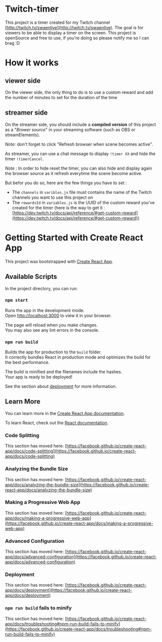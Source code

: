 # Twitch-timer

This project is a timer created for my Twitch channel [http://twitch.tv/swaenlive](http://twitch.tv/swaenlive). The goal is for viewers to be able to display a timer on the screen.
This project is openSource and free to use, if you're doing so please notify me so I can brag :D

# How it works

## viewer side

On the viewer side, the only thing to do is to use a custom reward and add the number of minutes to set for the duration of the time

## streamer side

On the streamer side, you should include a **compiled version** of this project as a "*Brower source*" in your streaming software (such as OBS or streamElements). 

*Note*: don't forget to click "Refresh browser when scene becomes active".

As streamer, you can use a chat message to display `!timer XX` and hide the timer `!timerCancel`.

*Note* : In order to hide reset the timer, you can also hide and display again the browser source as it refresh everytime the scene become active.

But befor you do so, here are the few things you have to set :
* The `channels` in `varibles.js` file must contains the name of the Twitch channels you want to use this project on
* The `rewardsId` in `variables.js` is the UUID of the custom reward you've created for the timer (here is the way to get it : [https://dev.twitch.tv/docs/api/reference/#get-custom-reward](https://dev.twitch.tv/docs/api/reference/#get-custom-reward))


# Getting Started with Create React App

This project was bootstrapped with [Create React App](https://github.com/facebook/create-react-app).

## Available Scripts

In the project directory, you can run:

### `npm start`

Runs the app in the development mode.\
Open [http://localhost:3000](http://localhost:3000) to view it in your browser.

The page will reload when you make changes.\
You may also see any lint errors in the console.

### `npm run build`

Builds the app for production to the `build` folder.\
It correctly bundles React in production mode and optimizes the build for the best performance.

The build is minified and the filenames include the hashes.\
Your app is ready to be deployed!

See the section about [deployment](https://facebook.github.io/create-react-app/docs/deployment) for more information.


## Learn More

You can learn more in the [Create React App documentation](https://facebook.github.io/create-react-app/docs/getting-started).

To learn React, check out the [React documentation](https://reactjs.org/).

### Code Splitting

This section has moved here: [https://facebook.github.io/create-react-app/docs/code-splitting](https://facebook.github.io/create-react-app/docs/code-splitting)

### Analyzing the Bundle Size

This section has moved here: [https://facebook.github.io/create-react-app/docs/analyzing-the-bundle-size](https://facebook.github.io/create-react-app/docs/analyzing-the-bundle-size)

### Making a Progressive Web App

This section has moved here: [https://facebook.github.io/create-react-app/docs/making-a-progressive-web-app](https://facebook.github.io/create-react-app/docs/making-a-progressive-web-app)

### Advanced Configuration

This section has moved here: [https://facebook.github.io/create-react-app/docs/advanced-configuration](https://facebook.github.io/create-react-app/docs/advanced-configuration)

### Deployment

This section has moved here: [https://facebook.github.io/create-react-app/docs/deployment](https://facebook.github.io/create-react-app/docs/deployment)

### `npm run build` fails to minify

This section has moved here: [https://facebook.github.io/create-react-app/docs/troubleshooting#npm-run-build-fails-to-minify](https://facebook.github.io/create-react-app/docs/troubleshooting#npm-run-build-fails-to-minify)